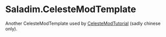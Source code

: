 # Saladim.CelesteModTemplate

Another CelesteModTemplate used by [CelesteModTutorial](https://saplonily.elecho.dev/celeste_mod_tutorial) (sadly chinese only).
